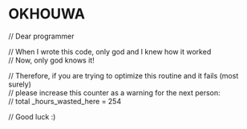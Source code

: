 # OKHOUWA

// Dear programmer

// When I wrote this code, only god and I knew how it worked \
// Now, only god knows it!

// Therefore, if you are trying to optimize this routine and it fails (most surely) \
// please increase this counter as a warning for the next person: \
// total _hours_wasted_here = 254

// Good luck :)
